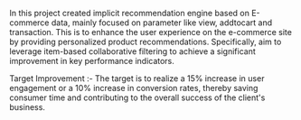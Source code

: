 In this project created implicit recommendation engine based on E-commerce data, mainly focused on parameter like view, addtocart and transaction. This is to enhance the user experience on the e-commerce site by providing personalized product recommendations. Specifically, aim to leverage item-based collaborative filtering to achieve a significant improvement in key performance indicators.

Target Improvement :- The target is to realize a 15% increase in user engagement or a 10% increase in conversion rates, thereby saving consumer time and contributing to the overall success of the client's business.
